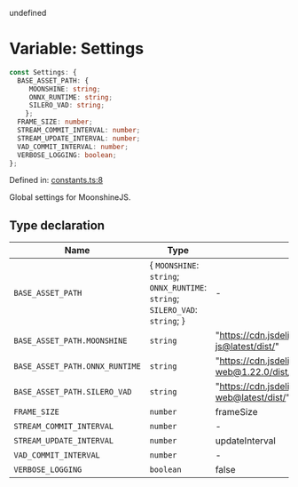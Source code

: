 undefined
# Variable: Settings

```ts
const Settings: {
  BASE_ASSET_PATH: {
     MOONSHINE: string;
     ONNX_RUNTIME: string;
     SILERO_VAD: string;
    };
  FRAME_SIZE: number;
  STREAM_COMMIT_INTERVAL: number;
  STREAM_UPDATE_INTERVAL: number;
  VAD_COMMIT_INTERVAL: number;
  VERBOSE_LOGGING: boolean;
};
```

Defined in: [constants.ts:8](https://github.com/usefulsensors/moonshine-js/blob/main/src/constants.ts#L8)

Global settings for MoonshineJS.

## Type declaration

| Name | Type | Default value | Defined in |
| ------ | ------ | ------ | ------ |
| <a id="base_asset_path"></a> `BASE_ASSET_PATH` | \{ `MOONSHINE`: `string`; `ONNX_RUNTIME`: `string`; `SILERO_VAD`: `string`; \} | - | [constants.ts:13](https://github.com/usefulsensors/moonshine-js/blob/main/src/constants.ts#L13) |
| `BASE_ASSET_PATH.MOONSHINE` | `string` | "https://cdn.jsdelivr.net/npm/@usefulsensors/moonshine-js@latest/dist/" | [constants.ts:14](https://github.com/usefulsensors/moonshine-js/blob/main/src/constants.ts#L14) |
| `BASE_ASSET_PATH.ONNX_RUNTIME` | `string` | "https://cdn.jsdelivr.net/npm/onnxruntime-web@1.22.0/dist/" | [constants.ts:15](https://github.com/usefulsensors/moonshine-js/blob/main/src/constants.ts#L15) |
| `BASE_ASSET_PATH.SILERO_VAD` | `string` | "https://cdn.jsdelivr.net/npm/@ricky0123/vad-web@latest/dist/" | [constants.ts:16](https://github.com/usefulsensors/moonshine-js/blob/main/src/constants.ts#L16) |
| <a id="frame_size"></a> `FRAME_SIZE` | `number` | frameSize | [constants.ts:9](https://github.com/usefulsensors/moonshine-js/blob/main/src/constants.ts#L9) |
| <a id="stream_commit_interval"></a> `STREAM_COMMIT_INTERVAL` | `number` | - | [constants.ts:11](https://github.com/usefulsensors/moonshine-js/blob/main/src/constants.ts#L11) |
| <a id="stream_update_interval"></a> `STREAM_UPDATE_INTERVAL` | `number` | updateInterval | [constants.ts:10](https://github.com/usefulsensors/moonshine-js/blob/main/src/constants.ts#L10) |
| <a id="vad_commit_interval"></a> `VAD_COMMIT_INTERVAL` | `number` | - | [constants.ts:12](https://github.com/usefulsensors/moonshine-js/blob/main/src/constants.ts#L12) |
| <a id="verbose_logging"></a> `VERBOSE_LOGGING` | `boolean` | false | [constants.ts:18](https://github.com/usefulsensors/moonshine-js/blob/main/src/constants.ts#L18) |

